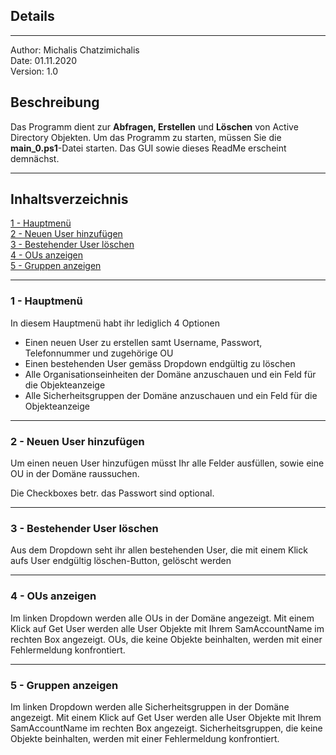 ## Details
-----------
Author: Michalis Chatzimichalis\
Date: 01.11.2020\
Version: 1.0

## Beschreibung

Das Programm dient zur **Abfragen, Erstellen** und **Löschen** von Active Directory Objekten.
Um das Programm zu starten, müssen Sie die **main_0.ps1**-Datei starten. Das GUI sowie dieses ReadMe erscheint demnächst.

----------
## Inhaltsverzeichnis
[1 - Hauptmenü](#1---hauptmenü)\
[2 - Neuen User hinzufügen](#2---neuen-user-hinzufügen)\
[3 - Bestehender User löschen](#3---bestehender-user-löschen)\
[4 - OUs anzeigen](#4---ous-anzeigen)\
[5 - Gruppen anzeigen](#5---gruppen-anzeigen)


-------------
### 1 - Hauptmenü

In diesem Hauptmenü habt ihr lediglich 4 Optionen 
* Einen neuen User zu erstellen samt Username, Passwort, Telefonnummer und zugehörige OU
* Einen bestehenden User gemäss Dropdown endgültig zu löschen
* Alle Organisationseinheiten der Domäne anzuschauen und ein Feld für die Objekteanzeige
* Alle Sicherheitsgruppen der Domäne anzuschauen und ein Feld für die Objekteanzeige

------------
### 2 - Neuen User hinzufügen

Um einen neuen User hinzufügen müsst Ihr alle Felder ausfüllen, sowie eine OU in der Domäne raussuchen.


Die Checkboxes betr. das Passwort sind optional.

-------------
### 3 - Bestehender User löschen

Aus dem Dropdown seht ihr allen bestehenden User, die mit einem Klick aufs User endgültig löschen-Button, gelöscht werden


---------------
### 4 - OUs anzeigen

Im linken Dropdown werden alle OUs in der Domäne angezeigt. Mit einem Klick auf Get User werden alle User Objekte mit Ihrem SamAccountName im rechten Box angezeigt.
OUs, die keine Objekte beinhalten, werden mit einer Fehlermeldung konfrontiert.

---------------
### 5 - Gruppen anzeigen

Im linken Dropdown werden alle Sicherheitsgruppen in der Domäne angezeigt. Mit einem Klick auf Get User werden alle User Objekte mit Ihrem SamAccountName im rechten Box angezeigt.
Sicherheitsgruppen, die keine Objekte beinhalten, werden mit einer Fehlermeldung konfrontiert.
